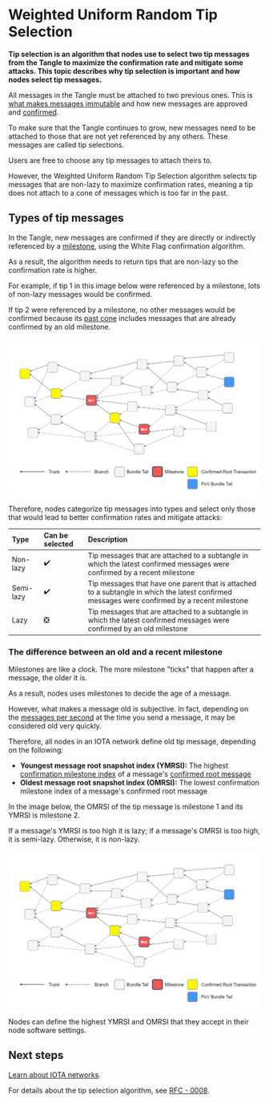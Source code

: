 # Weighted Uniform Random Tip Selection

**Tip selection is an algorithm that nodes use to select two tip messages from the Tangle to maximize the confirmation rate and mitigate some attacks. This topic describes why tip selection is important and how nodes select tip messages.**

All messages in the Tangle must be attached to two previous ones. This is [what makes messages immutable](../the-tangle/immutability.md) and how new messages are approved and [confirmed](../the-tangle/the-coordinator.md).

To make sure that the Tangle continues to grow, new messages need to be attached to those that are not yet referenced by any others. These messages are called tip selections.

Users are free to choose any tip messages to attach theirs to.

However, the Weighted Uniform Random Tip Selection algorithm selects tip messages that are non-lazy to maximize confirmation rates, meaning  a tip does not attach to a cone of messages which is too far in the past.

## Types of tip messages

In the Tangle, new messages are confirmed if they are directly or indirectly referenced by a [milestone](../the-tangle/the-coordinator.md), using the White Flag confirmation algorithm.

As a result, the algorithm needs to return tips that are non-lazy so the confirmation rate is higher.

For example, if tip 1 in this image below were referenced by a milestone, lots of non-lazy messages would be confirmed.

If tip 2 were referenced by a milestone, no other messages would be confirmed because its [past cone](../references/glossary.md#past-cone) includes messages that are already confirmed by an old milestone.

![sdf](https://github.com/GalRogozinski/protocol-rfcs/raw/urts/text/0008-uniform-random-tip-selection/images/otrsi_ytrsi.PNG)

Therefore, nodes categorize tip messages into types and select only those that would lead to better confirmation rates and mitigate attacks:

|**Type**|**Can be selected**|**Description**|
|:-------|:----------|:----------|
|Non-lazy|:heavy_check_mark:|Tip messages that are attached to a subtangle in which the latest confirmed messages were confirmed by a recent milestone
|Semi-lazy|:heavy_check_mark:|Tip messages that have one parent that is attached to a subtangle in which the latest confirmed messages were confirmed by a recent milestone
|Lazy|:negative_squared_cross_mark:|Tip messages that are attached to a subtangle in which the latest confirmed messages were confirmed by an old milestone

### The difference between an old and a recent milestone

Milestones are like a clock. The more milestone "ticks" that happen after a message, the older it is.

As a result, nodes uses milestones to decide the age of a message.

However, what makes a message old is subjective. In fact, depending on the [messages per second](../references/glossary.md#transactions-per-second) at the time you send a message, it may be considered old very quickly.

Therefore, all nodes in an IOTA network define old tip message, depending on the following:

- **Youngest message root snapshot index (YMRSI):** The highest [confirmation milestone index](../references/glossary.md#confirmation-milestone-index) of a message's [confirmed root message](../references/glossary.md#confirmed-root-transaction)
- **Oldest message root snapshot index (OMRSI):** The lowest confirmation milestone index of a message's confirmed root message

In the image below, the OMRSI of the tip message is milestone 1 and its YMRSI is milestone 2.

If a message's YMRSI is too high it is lazy; if a message's OMRSI is too high, it is semi-lazy. Otherwise, it is non-lazy.

![sdf](https://github.com/GalRogozinski/protocol-rfcs/raw/urts/text/0008-uniform-random-tip-selection/images/otrsi_ytrsi.PNG)

Nodes can define the highest YMRSI and OMRSI that they accept in their node software settings.

## Next steps

[Learn about IOTA networks](../networks/overview.md).

For details about the tip selection algorithm, see [RFC - 0008](https://github.com/iotaledger/protocol-rfcs/blob/master/text/0008-weighted-uniform-random-tip-selection/0008-weighted-uniform-random-tip-selection.md).